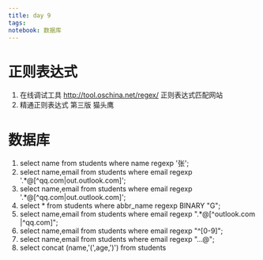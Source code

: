 ```yaml
---
title: day 9
tags: 
notebook: 数据库
---
```

# 正则表达式
1. 在线调试工具 http://tool.oschina.net/regex/  正则表达式匹配网站
2. 精通正则表达式 第三版 猫头鹰

# 数据库
1. select name from students where name regexp  '张';
2. select name,email from students where email    regexp  '.*@[^qq.com|out.outlook.com]';
2. select name,email from students where email    regexp  '.*@[^qq.com|out.outlook.com]';
3. select * from students where abbr_name regexp BINARY "G";
4. select name,email from students where email regexp ".*@[^outlook.com |^qq.com]";
5. select name,email from students where email regexp "^[0-9]";
6. select name,email from students where email regexp ".\..@";
7. select concat (name,'(',age,')') from students 